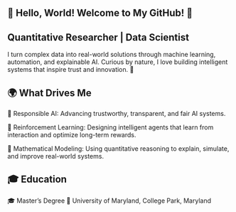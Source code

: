 ## 👋 Hello, World! Welcome to My GitHub! 🚀

## Quantitative Researcher | Data Scientist 

I turn complex data into real-world solutions through machine learning, automation, and explainable AI. Curious by nature, I love building intelligent systems that inspire trust and innovation. 🌟

## 🌍 What Drives Me

🧠 Responsible AI: Advancing trustworthy, transparent, and fair AI systems.

🎯 Reinforcement Learning: Designing intelligent agents that learn from interaction and optimize long-term rewards.

📐 Mathematical Modeling: Using quantitative reasoning to explain, simulate, and improve real-world systems.


## 🎓 Education

🎓 Master’s Degree 
🏫 University of Maryland, College Park, Maryland



